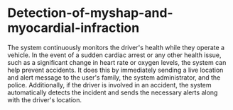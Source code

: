 # Detection-of-myshap-and-myocardial-infraction

The system continuously monitors the driver's health while they operate a vehicle. In the event of a sudden cardiac arrest or any other health issue, such as a significant change in heart rate or oxygen levels, the system can help prevent accidents. It does this by immediately sending a live location and alert message to the user's family, the system administrator, and the police. Additionally, if the driver is involved in an accident, the system automatically detects the incident and sends the necessary alerts along with the driver's location.
